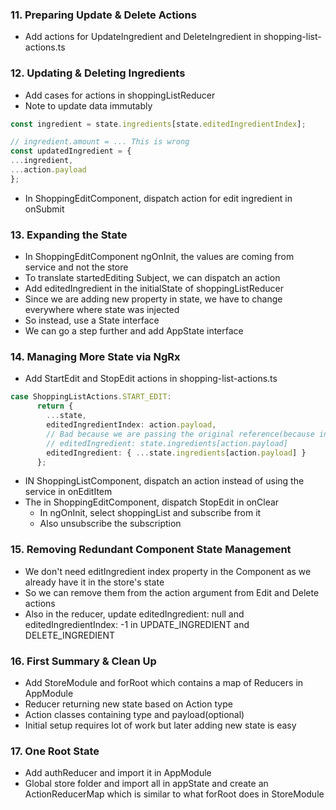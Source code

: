 ### 11. Preparing Update & Delete Actions

* Add actions for UpdateIngredient and DeleteIngredient in shopping-list-actions.ts

### 12. Updating & Deleting Ingredients

* Add cases for actions in shoppingListReducer
* Note to update data immutably
```ts
const ingredient = state.ingredients[state.editedIngredientIndex];

// ingredient.amount = ... This is wrong
const updatedIngredient = {
...ingredient,
...action.payload
};

```
* In ShoppingEditComponent, dispatch action for edit ingredient in onSubmit

### 13. Expanding the State

* In ShoppingEditComponent ngOnInit, the values are coming from service and not the store
* To translate startedEditing Subject, we can dispatch an action
* Add editedIngredient in the initialState of shoppingListReducer
* Since we are adding new property in state, we have to change everywhere where state was injected
* So instead, use a State interface
* We can go a step further and add AppState interface

### 14. Managing More State via NgRx

* Add StartEdit and StopEdit actions in shopping-list-actions.ts
```ts
case ShoppingListActions.START_EDIT:
      return {
        ...state,
        editedIngredientIndex: action.payload,
        // Bad because we are passing the original reference(because ingredient is an object) and if it is changed in the Component, it is directly changed in the store
        // editedIngredient: state.ingredients[action.payload]
        editedIngredient: { ...state.ingredients[action.payload] }
      };
```
* IN ShoppingListComponent, dispatch an action instead of using the service in onEditItem
* The in ShoppingEditComponent, dispatch  StopEdit in onClear
  * In ngOnInit, select shoppingList and subscribe from it
  * Also unsubscribe the subscription

### 15. Removing Redundant Component State Management

* We don't need editIngredient index property in the Component as we already have it in the store's state
* So we can remove them from the action argument from Edit and Delete actions
* Also in the reducer, update editedIngredient: null and editedIngredientIndex: -1 in UPDATE_INGREDIENT and DELETE_INGREDIENT
### 16. First Summary & Clean Up

* Add StoreModule and forRoot which contains a map of Reducers in AppModule
* Reducer returning new state based on Action type
* Action classes containing type and payload(optional)
* Initial setup requires lot of work but later adding new state is easy

### 17. One Root State

* Add authReducer and import it in AppModule
* Global store folder and import all in appState and create an ActionReducerMap which is similar to what forRoot does in StoreModule